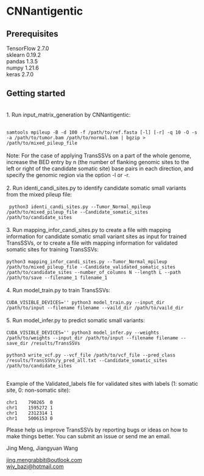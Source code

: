 # CNNantigentic

Prerequisites
----------
TensorFlow 2.7.0 <br>
sklearn 0.19.2 <br>
pandas 1.3.5 <br>
numpy 1.21.6 <br>
keras 2.7.0 <br>


Getting started
----------
<br>
1. Run input_matrix_generation by CNNantigentic:<br><br>

`samtools mpileup -B -d 100 -f /path/to/ref.fasta [-l] [-r] -q 10 -O -s -a /path/to/tumor.bam /path/to/normal.bam | bgzip > /path/to/mixed_pileup_file`<br><br>Note: For the case of applying TransSSVs on a part of the whole genome, increase the BED entry by n (the number of flanking genomic sites to the left or right of the candidate somatic site) base pairs in each direction, and specify the genomic region via the option -l or -r. <br><br>
2. Run identi_candi_sites.py to identify candidate somatic small variants from the mixed pileup file: <br><br>` python3 identi_candi_sites.py
 --Tumor_Normal_mpileup /path/to/mixed_pileup_file
 --Candidate_somatic_sites /path/to/candidate_sites`<br><br>
3. Run mapping_infor_candi_sites.py to create a file with mapping information for candidate somatic small variant sites as input for trained TransSSVs, or to create a file with mapping information for validated somatic sites for training TransSSVs:<br><br> `python3 mapping_infor_candi_sites.py --Tumor_Normal_mpileup /path/to/mixed_pileup_file --Candidate_validated_somatic_sites /path/to/candidate_sites --number_of_columns N --length L --path /path/to/save --filename_1 filename_1 `<br><br>
4. Run model_train.py to train TransSSVs:<br><br>`CUDA_VISIBLE_DEVICES='' python3 model_train.py --input_dir /path/to/input --filename filename --vaild_dir /path/to/vaild_dir`<br><br>
5. Run model_infer.py to predict somatic small variants:<br><br>`CUDA_VISIBLE_DEVICES='' python3 model_infer.py --weights /path/to/weights --input_dir /path/to/input --filename filename --save_dir /results/TransSSVs`<br><br>`python3 write_vcf.py --vcf_file /path/to/vcf_file --pred_class /results/TransSSVs/y_pred_all.txt --Candidate_somatic_sites /path/to/candidate_sites`<br><br>


Example of the Validated_labels file for validated sites with labels (1: somatic site, 0: non-somatic site):<br><br>
        `chr1    790265  0`<br>
        `chr1    1595272 1`<br>
        `chr1    2312314 1`<br>
        `chr1    5006153 0`<br>


Please help us improve TransSSVs by reporting bugs or ideas on how to make things better. You can submit an issue or send me an email.<br>

Jing Meng, Jiangyuan Wang<br>

jing.mengrabbit@outlook.com<br>
wjy_bazi@hotmail.com<br>
